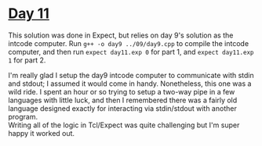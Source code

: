 # [Day 11](https://adventofcode.com/2019/day/11)

This solution was done in Expect, but relies on day 9's solution as the intcode computer. Run `g++ -o day9 ../09/day9.cpp` to compile the intcode computer, and then run `expect day11.exp 0` for part 1, and `expect day11.exp 1` for part 2.

I'm really glad I setup the day9 intcode computer to communicate with stdin and stdout; I assumed it would come in handy. Nonetheless, this one was a wild ride. I spent an hour or so trying to setup a two-way pipe in a few languages with little luck, and then I remembered there was a fairly old language designed exactly for interacting via stdin/stdout with another program.  
Writing all of the logic in Tcl/Expect was quite challenging but I'm super happy it worked out.
